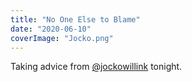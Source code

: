 ```yaml
---
title: "No One Else to Blame"
date: "2020-06-10"
coverImage: "Jocko.png"
---
```


Taking advice from [@jockowillink](https://www.instagram.com/jockowillink/) tonight.

